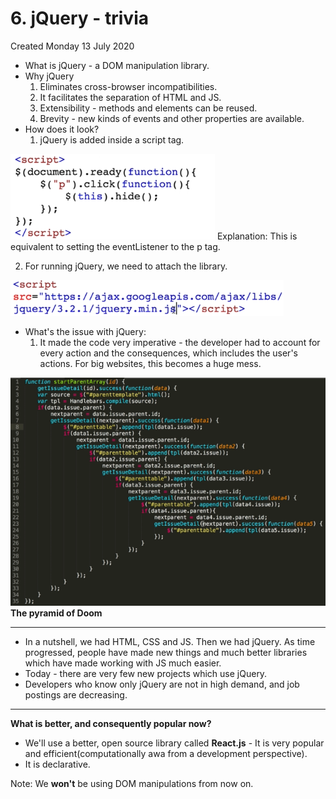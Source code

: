 # 6. jQuery - trivia
Created Monday 13 July 2020


* What is jQuery - a DOM manipulation library.
* Why jQuery
	1. Eliminates cross-browser incompatibilities.
	2. It facilitates the separation of HTML and JS.
	3. Extensibility - methods and elements can be reused.
	4. Brevity - new kinds of events and other properties are available.
* How does it look?
	1. jQuery is added inside a script tag.

![](assets/6_jQuery_-_trivia-image-1.png)
Explanation: This is equivalent to setting the eventListener to the p tag.

2. For running jQuery, we need to attach the library.

![](assets/6_jQuery_-_trivia-image-2.png)

* What's the issue with jQuery:
	1. It made the code very imperative - the developer had to account for every action and the consequences, which includes the user's actions. For big websites, this becomes a huge mess.

![](assets/6_jQuery_-_trivia-image-3.png)
**The pyramid of Doom**

*****


* In a nutshell, we had HTML, CSS and JS. Then we had jQuery. As time progressed, people have made new things and much better libraries which have made working with JS much easier.
* Today - there are very few new projects which use jQuery.
* Developers who know only jQuery are not in high demand, and job postings are decreasing.


*****

**What is better, and consequently popular now?**

* We'll use a better, open source library called **React.js** - It is very popular and efficient(computationally awa from a development perspective).
* It is declarative.


Note: We **won't** be using DOM manipulations from now on.

